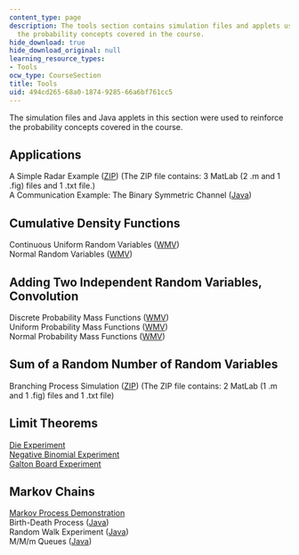 ```yaml
---
content_type: page
description: The tools section contains simulation files and applets used to reinforce
  the probability concepts covered in the course.
hide_download: true
hide_download_original: null
learning_resource_types:
- Tools
ocw_type: CourseSection
title: Tools
uid: 494cd265-68a0-1874-9285-66a6bf761cc5
---
```


The simulation files and Java applets in this section were used to reinforce the probability concepts covered in the course.

Applications
------------

A Simple Radar Example ([ZIP](/ans7870/6/6.041/s06/tools/radar_example.zip)) (The ZIP file contains: 3 MatLab (2 .m and 1 .fig) files and 1 .txt file.)  
A Communication Example: The Binary Symmetric Channel ([Java](/ans7870/6/6.041/s06/tools/Bin_Sym_Channel/bin_sym_channel.htm))

Cumulative Density Functions
----------------------------

Continuous Uniform Random Variables ([WMV](/ans7870/6/6.041/s06/tools/uniformCDF.wmv))  
Normal Random Variables ([WMV](/ans7870/6/6.041/s06/tools/normalCDF.wmv))

Adding Two Independent Random Variables, Convolution
----------------------------------------------------

Discrete Probability Mass Functions ([WMV](/ans7870/6/6.041/s06/tools/discrete_conv.wmv))  
Uniform Probability Mass Functions ([WMV](/ans7870/6/6.041/s06/tools/uniform_conv.wmv))  
Normal Probability Mass Functions ([WMV](/ans7870/6/6.041/s06/tools/normal_conv.wmv))

Sum of a Random Number of Random Variables
------------------------------------------

Branching Process Simulation ([ZIP](/ans7870/6/6.041/s06/tools/branching.zip)) (The ZIP file contains: 2 MatLab (1 .m and 1 .fig) files and 1 .txt file)

Limit Theorems
--------------

[Die Experiment](http://www.math.uah.edu/stat/applets/DiceExperiment.html)  
[Negative Binomial Experiment](http://www.math.uah.edu/stat/bernoulli/NegativeBinomial.html)  
[Galton Board Experiment](http://www.math.uah.edu/stat/apps/GaltonBoardExperiment.html)

Markov Chains
-------------

[Markov Process Demonstration](http://www.netlab.tkk.fi/~esa/java/markov/)  
Birth-Death Process ([Java](/ans7870/6/6.041/s06/tools/BirthDeathProcess/birthdeath_proc.html))  
Random Walk Experiment ([Java](/ans7870/6/6.041/s06/tools/RandomWalk/random_walk.html))  
M/M/m Queues ([Java](/ans7870/6/6.041/s06/tools/Queues/queues.html))